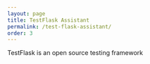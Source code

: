 ```yaml
---
layout: page
title: TestFlask Assistant
permalink: /test-flask-assistant/
order: 3
---
```


TestFlask is an open source testing framework